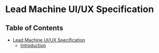 # Lead Machine UI/UX Specification

## Table of Contents

- [Lead Machine UI/UX Specification](#table-of-contents)
  - [Introduction](./introduction.md)
